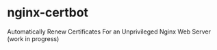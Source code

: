 # nginx-certbot
Automatically Renew Certificates For an Unprivileged Nginx Web Server (work in progress)
